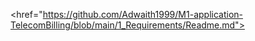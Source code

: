 <href="https://github.com/Adwaith1999/M1-application-TelecomBilling/blob/main/1_Requirements/Readme.md">

